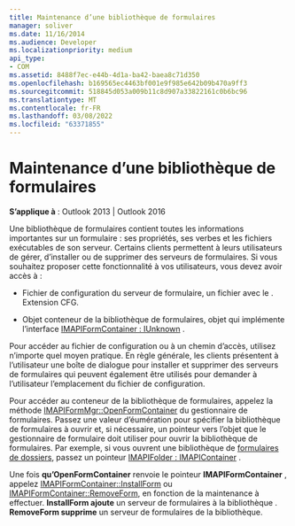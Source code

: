 ```yaml
---
title: Maintenance d’une bibliothèque de formulaires
manager: soliver
ms.date: 11/16/2014
ms.audience: Developer
ms.localizationpriority: medium
api_type:
- COM
ms.assetid: 8488f7ec-e44b-4d1a-ba42-baea8c71d350
ms.openlocfilehash: b169565ec4463bf001e9f985e642b09b470a9ff3
ms.sourcegitcommit: 518845d053a009b11c8d907a33822161c0b6bc96
ms.translationtype: MT
ms.contentlocale: fr-FR
ms.lasthandoff: 03/08/2022
ms.locfileid: "63371855"
---
```

# <a name="maintaining-a-form-library"></a>Maintenance d’une bibliothèque de formulaires

  
  
**S’applique à** : Outlook 2013 | Outlook 2016 
  
Une bibliothèque de formulaires contient toutes les informations importantes sur un formulaire : ses propriétés, ses verbes et les fichiers exécutables de son serveur. Certains clients permettent à leurs utilisateurs de gérer, d’installer ou de supprimer des serveurs de formulaires. Si vous souhaitez proposer cette fonctionnalité à vos utilisateurs, vous devez avoir accès à :
  
- Fichier de configuration du serveur de formulaire, un fichier avec le . Extension CFG.
    
- Objet conteneur de la bibliothèque de formulaires, objet qui implémente l’interface [IMAPIFormContainer : IUnknown](imapiformcontaineriunknown.md) . 
    
Pour accéder au fichier de configuration ou à un chemin d’accès, utilisez n’importe quel moyen pratique. En règle générale, les clients présentent à l’utilisateur une boîte de dialogue pour installer et supprimer des serveurs de formulaires qui peuvent également être utilisés pour demander à l’utilisateur l’emplacement du fichier de configuration.
  
Pour accéder au conteneur de la bibliothèque de formulaires, appelez la méthode [IMAPIFormMgr::OpenFormContainer](imapiformmgr-openformcontainer.md) du gestionnaire de formulaires. Passez une valeur d’éumération pour spécifier la bibliothèque de formulaires à ouvrir et, si nécessaire, un pointeur vers l’objet que le gestionnaire de formulaire doit utiliser pour ouvrir la bibliothèque de formulaires. Par exemple, si vous ouvrent une bibliothèque de [formulaires de dossiers](folder-form-libraries.md), passez un pointeur [IMAPIFolder : IMAPIContainer](imapifolderimapicontainer.md) . 
  
Une fois **qu’OpenFormContainer** renvoie le pointeur **IMAPIFormContainer** , appelez [IMAPIFormContainer::InstallForm](imapiformcontainer-installform.md) ou [IMAPIFormContainer::RemoveForm](imapiformcontainer-removeform.md), en fonction de la maintenance à effectuer. **InstallForm ajoute** un serveur de formulaires à la bibliothèque . **RemoveForm supprime** un serveur de formulaires de la bibliothèque. 
  

